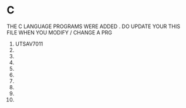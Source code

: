 # C

THE C LANGUAGE PROGRAMS WERE ADDED . DO UPDATE YOUR THIS FILE WHEN YOU MODIFY / CHANGE A PRG

1. UTSAV7011
2.
3.
4.
5.
6.
7.
8.
9.
10.
